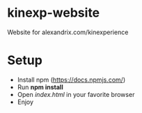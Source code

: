 # kinexp-website
Website for alexandrix.com/kinexperience

# Setup
* Install npm (https://docs.npmjs.com/)
* Run **npm install**
* Open *index.html* in your favorite browser
* Enjoy
